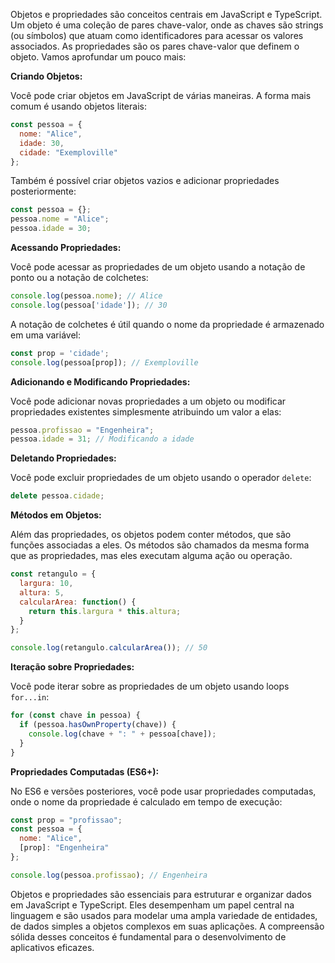 Objetos e propriedades são conceitos centrais em JavaScript e TypeScript. Um objeto é uma coleção de pares chave-valor, onde as chaves são strings (ou símbolos) que atuam como identificadores para acessar os valores associados. As propriedades são os pares chave-valor que definem o objeto. Vamos aprofundar um pouco mais:

**Criando Objetos:**

Você pode criar objetos em JavaScript de várias maneiras. A forma mais comum é usando objetos literais:

```javascript
const pessoa = {
  nome: "Alice",
  idade: 30,
  cidade: "Exemploville"
};
```

Também é possível criar objetos vazios e adicionar propriedades posteriormente:

```javascript
const pessoa = {};
pessoa.nome = "Alice";
pessoa.idade = 30;
```

**Acessando Propriedades:**

Você pode acessar as propriedades de um objeto usando a notação de ponto ou a notação de colchetes:

```javascript
console.log(pessoa.nome); // Alice
console.log(pessoa['idade']); // 30
```

A notação de colchetes é útil quando o nome da propriedade é armazenado em uma variável:

```javascript
const prop = 'cidade';
console.log(pessoa[prop]); // Exemploville
```

**Adicionando e Modificando Propriedades:**

Você pode adicionar novas propriedades a um objeto ou modificar propriedades existentes simplesmente atribuindo um valor a elas:

```javascript
pessoa.profissao = "Engenheira";
pessoa.idade = 31; // Modificando a idade
```

**Deletando Propriedades:**

Você pode excluir propriedades de um objeto usando o operador `delete`:

```javascript
delete pessoa.cidade;
```

**Métodos em Objetos:**

Além das propriedades, os objetos podem conter métodos, que são funções associadas a eles. Os métodos são chamados da mesma forma que as propriedades, mas eles executam alguma ação ou operação.

```javascript
const retangulo = {
  largura: 10,
  altura: 5,
  calcularArea: function() {
    return this.largura * this.altura;
  }
};

console.log(retangulo.calcularArea()); // 50
```

**Iteração sobre Propriedades:**

Você pode iterar sobre as propriedades de um objeto usando loops `for...in`:

```javascript
for (const chave in pessoa) {
  if (pessoa.hasOwnProperty(chave)) {
    console.log(chave + ": " + pessoa[chave]);
  }
}
```

**Propriedades Computadas (ES6+):**

No ES6 e versões posteriores, você pode usar propriedades computadas, onde o nome da propriedade é calculado em tempo de execução:

```javascript
const prop = "profissao";
const pessoa = {
  nome: "Alice",
  [prop]: "Engenheira"
};

console.log(pessoa.profissao); // Engenheira
```

Objetos e propriedades são essenciais para estruturar e organizar dados em JavaScript e TypeScript. Eles desempenham um papel central na linguagem e são usados para modelar uma ampla variedade de entidades, de dados simples a objetos complexos em suas aplicações. A compreensão sólida desses conceitos é fundamental para o desenvolvimento de aplicativos eficazes.